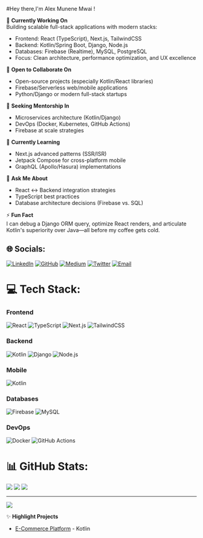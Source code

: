 
#Hey there,I'm Alex Munene Mwai !


🔭 **Currently Working On**  
Building scalable full-stack applications with modern stacks:
- Frontend: React (TypeScript), Next.js, TailwindCSS  
- Backend: Kotlin/Spring Boot, Django, Node.js  
- Databases: Firebase (Realtime), MySQL, PostgreSQL  
- Focus: Clean architecture, performance optimization, and UX excellence  

👯 **Open to Collaborate On**  
- Open-source projects (especially Kotlin/React libraries)  
- Firebase/Serverless web/mobile applications  
- Python/Django or modern full-stack startups  

🤝 **Seeking Mentorship In**  
- Microservices architecture (Kotlin/Django)  
- DevOps (Docker, Kubernetes, GitHub Actions)  
- Firebase at scale strategies  

🌱 **Currently Learning**  
- Next.js advanced patterns (SSR/ISR)  
- Jetpack Compose for cross-platform mobile  
- GraphQL (Apollo/Hasura) implementations  

💬 **Ask Me About**  
- React ↔ Backend integration strategies  
- TypeScript best practices  
- Database architecture decisions (Firebase vs. SQL)  

⚡ **Fun Fact**  
I can debug a Django ORM query, optimize React renders, and articulate Kotlin's superiority over Java—all before my coffee gets cold.

## 🌐 Socials:
[![LinkedIn](https://img.shields.io/badge/LinkedIn-0077B5?style=for-the-badge&logo=linkedin&logoColor=white)](https://linkedin.com/in/alex-munene-036a46361)
[![GitHub](https://img.shields.io/badge/GitHub-181717?style=for-the-badge&logo=github&logoColor=white)](https://github.com/AlexMunene-create)
[![Medium](https://img.shields.io/badge/Medium-12100E?style=for-the-badge&logo=medium&logoColor=white)](https://medium.com/@AlexMunene)
[![Twitter](https://img.shields.io/badge/Twitter-1DA1F2?style=for-the-badge&logo=twitter&logoColor=white)](https://x.com/@AlexMunene88815)
[![Email](https://img.shields.io/badge/Email-D14836?style=for-the-badge&logo=gmail&logoColor=white)](mailto:munenea925@gmail.com)

# 💻 Tech Stack:
### Frontend
![React](https://img.shields.io/badge/React-20232a?style=for-the-badge&logo=react&logoColor=61DAFB)
![TypeScript](https://img.shields.io/badge/TypeScript-007ACC?style=for-the-badge&logo=typescript&logoColor=white)
![Next.js](https://img.shields.io/badge/Next.js-000000?style=for-the-badge&logo=next.js&logoColor=white)
![TailwindCSS](https://img.shields.io/badge/Tailwind_CSS-38B2AC?style=for-the-badge&logo=tailwind-css&logoColor=white)

### Backend
![Kotlin](https://img.shields.io/badge/Kotlin-7F52FF?style=for-the-badge&logo=kotlin&logoColor=white)
![Django](https://img.shields.io/badge/Django-092E20?style=for-the-badge&logo=django&logoColor=white)
![Node.js](https://img.shields.io/badge/Node.js-339933?style=for-the-badge&logo=node.js&logoColor=white)

### Mobile
![Kotlin](https://img.shields.io/badge/Kotlin-7F52FF?style=for-the-badge&logo=kotlin&logoColor=white)

### Databases
![Firebase](https://img.shields.io/badge/Firebase-FFCA28?style=for-the-badge&logo=firebase&logoColor=black)
![MySQL](https://img.shields.io/badge/MySQL-4479A1?style=for-the-badge&logo=mysql&logoColor=white)

### DevOps
![Docker](https://img.shields.io/badge/Docker-2496ED?style=for-the-badge&logo=docker&logoColor=white)
![GitHub Actions](https://img.shields.io/badge/GitHub_Actions-2088FF?style=for-the-badge&logo=github-actions&logoColor=white)

# 📊 GitHub Stats:
![](https://github-readme-stats.vercel.app/api?username=AlexMunene-create&theme=dark&show_icons=true&hide_border=true&count_private=true)
![](https://github-readme-streak-stats.herokuapp.com/?user=AlexMunene-create&theme=dark&hide_border=true)
![](https://github-readme-stats.vercel.app/api/top-langs/?username=AlexMunene-create&theme=dark&hide_border=true&layout=compact&langs_count=6)



---
[![](https://visitcount.itsvg.in/api?id=AlexMunene-create&label=Profile%20Views&color=0&icon=5&pretty=true)](https://visitcount.itsvg.in)

✨ **Highlight Projects**  
- [E-Commerce Platform](https://github.com/AlexMunene-create/Market-Nest) -  Kotlin
  
